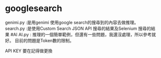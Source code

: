 # googlesearch
genimi.py :是用genimi 使用google search的搜尋到的內容去做推理。
search.py :是使用Custom Search JSON API 搜尋的結果及Selenium 搜尋的結果
#AI
AI.py : 推理的一個簡單範例，但還有一些問題，我還沒處理，所以參考就好。
目前的問題是Token數的限制。

API KEY 要在記得做更換
